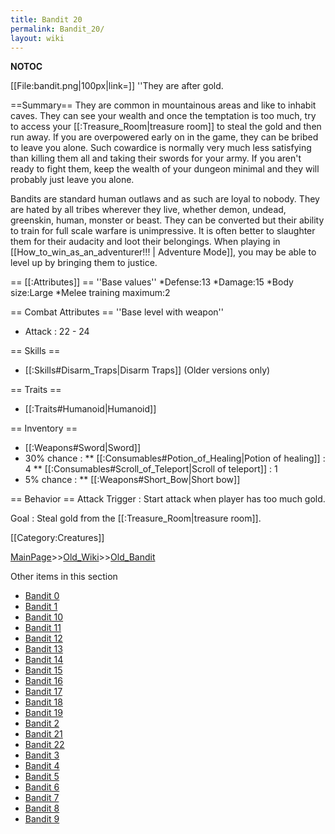 ```yaml
---
title: Bandit 20
permalink: Bandit_20/
layout: wiki
---
```

__NOTOC__

[[File:bandit.png|100px|link=]]
''They are after gold.

==Summary==
They are common in mountainous areas and like to inhabit caves. They can see your wealth and once the temptation is too much, try to access your [[:Treasure_Room|treasure room]] to steal the gold and then run away. If you are overpowered early on in the game, they can be bribed to leave you alone. Such cowardice is normally very much less satisfying than killing them all and taking their swords for your army. If you aren't ready to fight them, keep the wealth of your dungeon minimal and they will probably just leave you alone.

Bandits are standard human outlaws and as such are loyal to nobody. They are hated by all tribes wherever they live, whether demon, undead, greenskin, human, monster or beast. They can be converted but their ability to train for full scale warfare is unimpressive. It is often better to slaughter them for their audacity and loot their belongings. When playing in [[How_to_win_as_an_adventurer!!! | Adventure Mode]], you may be able to level up by bringing them to justice.

== [[:Attributes]] ==
''Base values''
*Defense:13
*Damage:15
*Body size:Large
*Melee training maximum:2

== Combat Attributes ==
''Base level with weapon''
* Attack : 22 - 24

== Skills ==
* [[:Skills#Disarm_Traps|Disarm Traps]] (Older versions only)

== Traits ==
* [[:Traits#Humanoid|Humanoid]]

== Inventory ==
* [[:Weapons#Sword|Sword]]
* 30% chance : 
** [[:Consumables#Potion_of_Healing|Potion of healing]] : 4
** [[:Consumables#Scroll_of_Teleport|Scroll of teleport]] : 1
* 5% chance : 
** [[:Weapons#Short_Bow|Short bow]]

== Behavior ==
Attack Trigger : Start attack when player has too much gold.

Goal : Steal gold from the [[:Treasure_Room|treasure room]].

[[Category:Creatures]]

[MainPage](/keeperrl_wiki/ "wikilink")>>[Old_Wiki](/keeperrl_wiki/Old_Wiki "wikilink")>>[Old_Bandit](/keeperrl_wiki/Old_Bandit "wikilink")

Other items in this section
-    [Bandit 0](/keeperrl_wiki/Bandit_0 "wikilink")
-    [Bandit 1](/keeperrl_wiki/Bandit_1 "wikilink")
-    [Bandit 10](/keeperrl_wiki/Bandit_10 "wikilink")
-    [Bandit 11](/keeperrl_wiki/Bandit_11 "wikilink")
-    [Bandit 12](/keeperrl_wiki/Bandit_12 "wikilink")
-    [Bandit 13](/keeperrl_wiki/Bandit_13 "wikilink")
-    [Bandit 14](/keeperrl_wiki/Bandit_14 "wikilink")
-    [Bandit 15](/keeperrl_wiki/Bandit_15 "wikilink")
-    [Bandit 16](/keeperrl_wiki/Bandit_16 "wikilink")
-    [Bandit 17](/keeperrl_wiki/Bandit_17 "wikilink")
-    [Bandit 18](/keeperrl_wiki/Bandit_18 "wikilink")
-    [Bandit 19](/keeperrl_wiki/Bandit_19 "wikilink")
-    [Bandit 2](/keeperrl_wiki/Bandit_2 "wikilink")
-    [Bandit 21](/keeperrl_wiki/Bandit_21 "wikilink")
-    [Bandit 22](/keeperrl_wiki/Bandit_22 "wikilink")
-    [Bandit 3](/keeperrl_wiki/Bandit_3 "wikilink")
-    [Bandit 4](/keeperrl_wiki/Bandit_4 "wikilink")
-    [Bandit 5](/keeperrl_wiki/Bandit_5 "wikilink")
-    [Bandit 6](/keeperrl_wiki/Bandit_6 "wikilink")
-    [Bandit 7](/keeperrl_wiki/Bandit_7 "wikilink")
-    [Bandit 8](/keeperrl_wiki/Bandit_8 "wikilink")
-    [Bandit 9](/keeperrl_wiki/Bandit_9 "wikilink")
